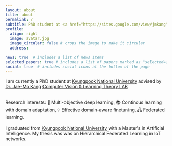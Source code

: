 ```yaml
---
layout: about
title: about
permalink: /
subtitle: PhD student at <a href="https://sites.google.com/view/jmkang">CVLT Lab</a>, <a href="https://en.knu.ac.kr">Kyungpook National University<a>
profile:
  align: right
  image: avatar.jpg
  image_circular: false # crops the image to make it circular
  address: 

news: true  # includes a list of news items
selected_papers: true # includes a list of papers marked as "selected={true}"
social: true  # includes social icons at the bottom of the page
---
```


I am currently a PhD student at [Kyungpook National University](https://en.knu.ac.kr) advised by [Dr. Jae-Mo Kang](https://sites.google.com/site/knuaislab/professor) [Computer Vision & Learning Theory LAB](https://sites.google.com/view/jmkang)
<br><br>

Research interests: 🤖 Multi-objective deep learning, 📚 Continous learning with domain adaptation, 💡 Effective domain-aware finetuning, 🖧 Federated learning.
<br><br>
I graduated from [Kyungpook National University](https://en.knu.ac.kr) with a Master's in Artificial Intelligence. My thesis was was on Hierarchical Federated Learning in IoT networks.
